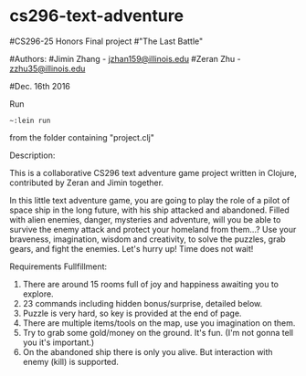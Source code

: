 # cs296-text-adventure
#CS296-25 Honors Final project
#"The Last Battle"

#Authors:
#Jimin Zhang - jzhan159@illinois.edu
#Zeran Zhu - zzhu35@illinois.edu

#Dec. 16th 2016

Run

    ~:lein run

  from the folder containing "project.clj"

Description:

  This is a collaborative CS296 text adventure game project written in Clojure, contributed by Zeran and Jimin together.

  In this little text adventure game, you are going to play the role of a pilot of space ship in the long future, with his ship attacked and abandoned. Filled with alien enemies, danger, mysteries and adventure, will you be able to survive the enemy attack and protect your homeland from them...? Use your braveness, imagination, wisdom and creativity, to solve the puzzles, grab gears, and fight the enemies. Let's hurry up! Time does not wait!

Requirements Fullfillment:

  1. There are around 15 rooms full of joy and happiness awaiting you to explore.
  2. 23 commands including hidden bonus/surprise, detailed below.
  3. Puzzle is very hard, so key is provided at the end of page.
  4. There are multiple items/tools on the map, use you imagination on them.
  5. Try to grab some gold/money on the ground. It's fun. (I'm not gonna tell you it's important.)
  6. On the abandoned ship there is only you alive. But interaction with enemy (kill) is supported.
  
<!-- Supported commands:

                    <forward>/<f> —— go forward\n
                    <back>/<b> —— go backward\n
                    <left> —— go left\n
                    <right> —— go right\n
                    <up> —— go upstairs\n
                    <down> —— go downstairs\n
                    <get> —— get the object in the room if there is any\n
                    <rob> —— get the money in the room\n
                    <buy> —— use your money to buy important inventories\n
                    <pickup> —— pickup the item you just buy\n
                    <turn-on>/<on> —— turn on the light to see the surroundings\n
                    <unlock> —— unlock the doors with specific keys\n
                    <look> —— check your current situation and location\n
                    <start-enging> —— start the engine\n
                    <override-engine> —— overrides the main engine, self-destroy\n
                    <shoot> —— use weapon to kill enemy\n
                    <scrutinise> —— take a look at the box\n
                    <solve> —— try to solve the puzzle on the box\n
                    <bag> —— see how many inventories you have\n
                    <checkHP> —— check your HP\n
                    <wallet> —— check how many money you have\n
                    <time> —— tick tock tick tock what is the count down for?\n
                    <***> —— hidden cheat command
  -->

<!-- Key to Puzzle:
  [oneday]
        -->
